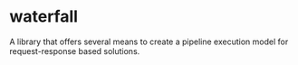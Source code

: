# waterfall
A library that offers several means to create a pipeline execution model for request-response based solutions.
